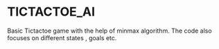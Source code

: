 # TICTACTOE_AI
Basic Tictactoe game with the help of minmax algorithm. The code also focuses on different states , goals etc. 
